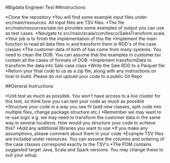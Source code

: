 #Bigdata Engineer Test
##Instructions

*Clone the repository
*You will find some example input files under src/main/resources. All input files are TSV files.
*The file src/main/resources/sale.tsv provides some examples of output you can use as test cases.
*Navigate to src/main/scala/com/tesco/SalesTransform.scala
*Your job is to finish the implementation of this file
*Implement the main function to read all data files in and transform them in RDD's of the case classes
*The customer data of birth of has come from many systems. You need to clean the DOB. You can assume that the examples in customer.tsv contain all the cases of formats of DOB.
*Implement transformData to transform the data into Sale case class
*Write the Sale RDD to a Parquet file
*Return your final code to us as a zip file, along with any instructions on how to build. Please do not upload your code to a public Git Repo

##General Instructions

*Unit test as much as possible. You won't have access to a live cluster for this test, so think how you can test your code as much as possible
*Structure your code in a way you see fit (add new classes, split code into multiple files, change package structure etc.)
*Remember we may want to re-use logic e.g. we may need to transform the customer data in the same way in several locations. How would you structure your code to achieve this?
*Add any additional libraries you want to use
*If you make any assumptions, please comment about them in your code
*Example TSV files are included under resources. You can assume the columns and ordering of the case classes correspond exactly to the TSV's
*The POM contains suggested target Java, Scala and Spark versions. You may change these to suit your setup.
